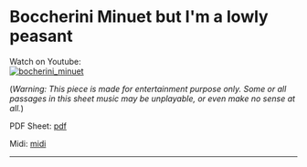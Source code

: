 # **Boccherini Minuet but I'm a lowly peasant**         
              
Watch on Youtube:           
[![bocherini_minuet](http://img.youtube.com/vi/gdRdbHHOGoY/0.jpg)](http://www.youtube.com/watch?v=gdRdbHHOGoY)  
              
(*Warning: This piece is made for entertainment purpose only. Some or all passages in this sheet music may be unplayable, or even make no sense at all.*) 
              
PDF Sheet: [pdf](pdf/bocherini_minuet.pdf)              
              
Midi: [midi](midi/bocherini_minuet.mid)   
              
-----         
